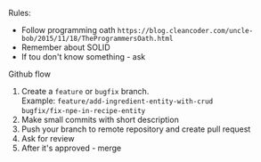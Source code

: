 Rules:
- Follow programming oath `https://blog.cleancoder.com/uncle-bob/2015/11/18/TheProgrammersOath.html`
- Remember about SOLID
- If tou don't know something - ask

Github flow
1. Create a `feature` or `bugfix` branch.  
Example: `feature/add-ingredient-entity-with-crud`  
`bugfix/fix-npe-in-recipe-entity`
2. Make small commits with short description
3. Push your branch to remote repository and create pull request
4. Ask for review
5. After it's approved - merge
